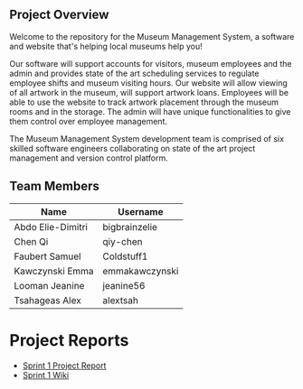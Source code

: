 ## Project Overview
Welcome to the repository for the Museum Management System, a software and website that's helping local museums help you! 

Our software will support accounts for visitors, museum employees and the admin and provides state of the art scheduling services to regulate employee shifts and museum visiting hours. Our website will allow viewing of all artwork in the museum, will support artwork loans. Employees will be able to use the website to track artwork placement through the museum rooms and in the storage. The admin will have unique functionalities to give them control over employee management.

The Museum Management System development team is comprised of six skilled software engineers collaborating on state of the art project management and version control platform.

## Team Members 
| Name  | Username |
| ------------- | --- |
| Abdo Elie-Dimitri  | bigbrainzelie |
| Chen Qi  | qiy-chen  |
| Faubert Samuel  | Coldstuff1 |
| Kawczynski Emma  | emmakawczynski |
| Looman Jeanine  | jeanine56 |
| Tsahageas Alex | alextsah |

# Project Reports

* [Sprint 1 Project Report](https://github.com/McGill-ECSE321-Fall2022/project-group-15/wiki/Deliverable-1-Report)
* [Sprint 1 Wiki](https://github.com/McGill-ECSE321-Fall2022/project-group-15/wiki/Sprint-1)